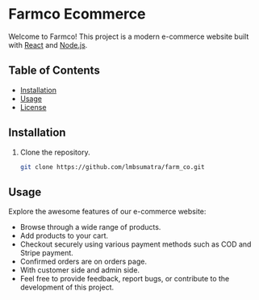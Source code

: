 # Farmco Ecommerce

Welcome to Farmco! This project is a modern e-commerce website built with [React](https://reactjs.org/) and [Node.js](https://nodejs.org/).

## Table of Contents

- [Installation](#installation)
- [Usage](#usage)
- [License](#license)

## Installation

1. Clone the repository.

   ```bash
   git clone https://github.com/lmbsumatra/farm_co.git

## Usage
Explore the awesome features of our e-commerce website:

 - Browse through a wide range of products.
 - Add products to your cart.
 - Checkout securely using various payment methods such as COD and Stripe payment.
 - Confirmed orders are on orders page.
 - With customer side and admin side.
 - Feel free to provide feedback, report bugs, or contribute to the development of this project.
